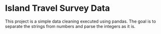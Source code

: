 # Island Travel Survey Data
This project is a simple data cleaning executed using pandas. The goal is to separate the strings from numbers and parse the integers as it is.
